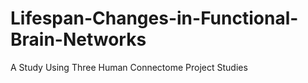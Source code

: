 # Lifespan-Changes-in-Functional-Brain-Networks
A Study Using Three Human Connectome Project Studies
